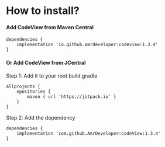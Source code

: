 # How to install?

#### Add CodeView from Maven Central

```
dependencies { 
    implementation 'io.github.amrdeveloper:codeview:1.3.4'
}
```

#### Or Add CodeView from JCentral

Step 1: Add it to your root build.gradle
```
allprojects {
    epositories {
        maven { url 'https://jitpack.io' }
    }
}
```

Step 2: Add the dependency
```
dependencies { 
    implementation 'com.github.AmrDeveloper:CodeView:1.3.4'
}
```